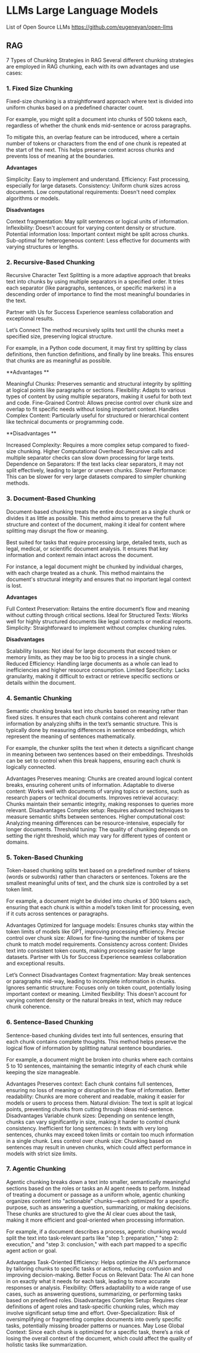 # LLMs Large Language Models

List of Open Source LLMs https://github.com/eugeneyan/open-llms


## RAG

7 Types of Chunking Strategies in RAG
Several different chunking strategies are employed in RAG chunking, each with its own advantages and use cases:

### 1. Fixed Size Chunking 
Fixed-size chunking is a straightforward approach where text is divided into uniform chunks based on a predefined character count.  

For example, you might split a document into chunks of 500 tokens each, regardless of whether the chunk ends mid-sentence or across paragraphs. 

To mitigate this, an overlap feature can be introduced, where a certain number of tokens or characters from the end of one chunk is repeated at the start of the next. This helps preserve context across chunks and prevents loss of meaning at the boundaries. 

**Advantages**

Simplicity: Easy to implement and understand. 
Efficiency: Fast processing, especially for large datasets. 
Consistency: Uniform chunk sizes across documents. 
Low computational requirements: Doesn't need complex algorithms or models. 

**Disadvantages**

Context fragmentation: May split sentences or logical units of information. 
Inflexibility: Doesn't account for varying content density or structure. 
Potential information loss: Important context might be split across chunks. 
Sub-optimal for heterogeneous content: Less effective for documents with varying structures or lengths. 

### 2. Recursive-Based Chunking 
Recursive Character Text Splitting is a more adaptive approach that breaks text into chunks by using multiple separators in a specified order. It tries each separator (like paragraphs, sentences, or specific markers) in a descending order of importance to find the most meaningful boundaries in the text.  

Partner with Us for Success
Experience seamless collaboration and exceptional results.

Let’s Connect
The method recursively splits text until the chunks meet a specified size, preserving logical structure. 

For example, in a Python code document, it may first try splitting by class definitions, then function definitions, and finally by line breaks. This ensures that chunks are as meaningful as possible. 

**Advantages **

Meaningful Chunks: Preserves semantic and structural integrity by splitting at logical points like paragraphs or sections. 
Flexibility: Adapts to various types of content by using multiple separators, making it useful for both text and code. 
Fine-Grained Control: Allows precise control over chunk size and overlap to fit specific needs without losing important context. 
Handles Complex Content: Particularly useful for structured or hierarchical content like technical documents or programming code. 

**Disadvantages **

Increased Complexity: Requires a more complex setup compared to fixed-size chunking. 
Higher Computational Overhead: Recursive calls and multiple separator checks can slow down processing for large texts. 
Dependence on Separators: If the text lacks clear separators, it may not split effectively, leading to larger or uneven chunks. 
Slower Performance: This can be slower for very large datasets compared to simpler chunking methods. 

### 3. Document-Based Chunking 
Document-based chunking treats the entire document as a single chunk or divides it as little as possible. This method aims to preserve the full structure and context of the document, making it ideal for content where splitting may disrupt the flow or meaning. 

Best suited for tasks that require processing large, detailed texts, such as legal, medical, or scientific document analysis. It ensures that key information and context remain intact across the document. 

For instance, a legal document might be chunked by individual charges, with each charge treated as a chunk. This method maintains the document's structural integrity and ensures that no important legal context is lost. 

**Advantages**

Full Context Preservation: Retains the entire document’s flow and meaning without cutting through critical sections. 
Ideal for Structured Texts: Works well for highly structured documents like legal contracts or medical reports. 
Simplicity: Straightforward to implement without complex chunking rules. 

**Disadvantages**

Scalability Issues: Not ideal for large documents that exceed token or memory limits, as they may be too big to process in a single chunk. 
Reduced Efficiency: Handling large documents as a whole can lead to inefficiencies and higher resource consumption. 
Limited Specificity: Lacks granularity, making it difficult to extract or retrieve specific sections or details within the document. 

### 4. Semantic Chunking 
Semantic chunking breaks text into chunks based on meaning rather than fixed sizes. It ensures that each chunk contains coherent and relevant information by analyzing shifts in the text’s semantic structure. This is typically done by measuring differences in sentence embeddings, which represent the meaning of sentences mathematically. 

For example, the chunker splits the text when it detects a significant change in meaning between two sentences based on their embeddings. Thresholds can be set to control when this break happens, ensuring each chunk is logically connected. 

Advantages
Preserves meaning: Chunks are created around logical content breaks, ensuring coherent units of information. 
Adaptable to diverse content: Works well with documents of varying topics or sections, such as research papers or technical documents. 
Improves retrieval accuracy: Chunks maintain their semantic integrity, making responses to queries more relevant. 
Disadvantages
Complex setup: Requires advanced techniques to measure semantic shifts between sentences. 
Higher computational cost: Analyzing meaning differences can be resource-intensive, especially for longer documents. 
Threshold tuning: The quality of chunking depends on setting the right threshold, which may vary for different types of content or domains.  

### 5. Token-Based Chunking
Token-based chunking splits text based on a predefined number of tokens (words or subwords) rather than characters or sentences. Tokens are the smallest meaningful units of text, and the chunk size is controlled by a set token limit.

For example, a document might be divided into chunks of 300 tokens each, ensuring that each chunk is within a model’s token limit for processing, even if it cuts across sentences or paragraphs.

Advantages
Optimized for language models: Ensures chunks stay within the token limits of models like GPT, improving processing efficiency.
Precise control over chunk size: Allows for fine-tuning the number of tokens per chunk to match model requirements.
Consistency across content: Divides text into consistent token counts, making processing easier for large datasets.
Partner with Us for Success
Experience seamless collaboration and exceptional results.

Let’s Connect
Disadvantages
Context fragmentation: May break sentences or paragraphs mid-way, leading to incomplete information in chunks.
Ignores semantic structure: Focuses only on token count, potentially losing important context or meaning.
Limited flexibility: This doesn't account for varying content density or the natural breaks in text, which may reduce chunk coherence.

### 6. Sentence-Based Chunking
Sentence-based chunking divides text into full sentences, ensuring that each chunk contains complete thoughts. This method helps preserve the logical flow of information by splitting natural sentence boundaries.

For example, a document might be broken into chunks where each contains 5 to 10 sentences, maintaining the semantic integrity of each chunk while keeping the size manageable.

Advantages
Preserves context: Each chunk contains full sentences, ensuring no loss of meaning or disruption in the flow of information.
Better readability: Chunks are more coherent and readable, making it easier for models or users to process them.
Natural division: The text is split at logical points, preventing chunks from cutting through ideas mid-sentence.
Disadvantages
Variable chunk sizes: Depending on sentence length, chunks can vary significantly in size, making it harder to control chunk consistency.
Inefficient for long sentences: In texts with very long sentences, chunks may exceed token limits or contain too much information in a single chunk.
Less control over chunk size: Chunking based on sentences may result in uneven chunks, which could affect performance in models with strict size limits.

### 7. Agentic Chunking
Agentic chunking breaks down a text into smaller, semantically meaningful sections based on the roles or tasks an AI agent needs to perform. Instead of treating a document or passage as a uniform whole, agentic chunking organizes content into "actionable" chunks—each optimized for a specific purpose, such as answering a question, summarizing, or making decisions. These chunks are structured to give the AI clear cues about the task, making it more efficient and goal-oriented when processing information.

For example, if a document describes a process, agentic chunking would split the text into task-relevant parts like "step 1: preparation," "step 2: execution," and "step 3: conclusion," with each part mapped to a specific agent action or goal.

Advantages
Task-Oriented Efficiency: Helps optimize the AI’s performance by tailoring chunks to specific tasks or actions, reducing confusion and improving decision-making.
Better Focus on Relevant Data: The AI can hone in on exactly what it needs for each task, leading to more accurate responses or analysis.
Flexibility: Offers adaptability to a wide range of use cases, such as answering questions, summarizing, or performing tasks based on predefined roles.
Disadvantages
Complex Setup: Requires clear definitions of agent roles and task-specific chunking rules, which may involve significant setup time and effort.
Over-Specialization: Risk of oversimplifying or fragmenting complex documents into overly specific tasks, potentially missing broader patterns or nuances.
May Lose Global Context: Since each chunk is optimized for a specific task, there’s a risk of losing the overall context of the document, which could affect the quality of holistic tasks like summarization.
